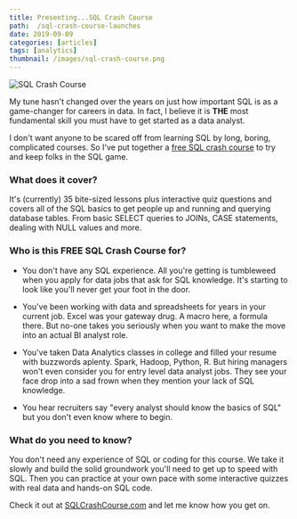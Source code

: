 ```yaml
---
title: Presenting...SQL Crash Course
path:  /sql-crash-course-launches
date: 2019-09-09
categories: [articles]
tags: [analytics]
thumbnail: /images/sql-crash-course.png
---
```

![SQL Crash Course](/images/sql-crash-course.png)

My tune hasn't changed over the years on just how important SQL is as a game-changer for careers in data. In fact, I believe it is **THE** most fundamental skill you must have to get started as a data analyst.

I don't want anyone to be scared off from learning SQL by long, boring, complicated courses. So I've put together a [free SQL crash course](https://sqlcrashcourse.com) to try and keep folks in the SQL game.

### What does it cover?

It's (currently) 35 bite-sized lessons plus interactive quiz questions and covers all of the SQL basics to get people up and running and querying database tables. From basic SELECT queries to JOINs, CASE statements, dealing with NULL values and more.

### Who is this FREE SQL Crash Course for?

- You don't have any SQL experience. All you're getting is tumbleweed when you apply for data jobs that ask for SQL knowledge. It's starting to look like you'll never get your foot in the door.

- You've been working with data and spreadsheets for years in your current job. Excel was your gateway drug. A macro here, a formula there. But no-one takes you seriously when you want to make the move into an actual BI analyst role.

- You've taken Data Analytics classes in college and filled your resume with buzzwords aplenty. Spark, Hadoop, Python, R. But hiring managers won't even consider you for entry level data analyst jobs. They see your face drop into a sad frown when they mention your lack of SQL knowledge.

- You hear recruiters say "every analyst should know the basics of SQL" but you don't even know where to begin.

### What do you need to know?

You don't need any experience of SQL or coding for this course. We take it slowly and build the solid groundwork you'll need to get up to speed with SQL. Then you can practice at your own pace with some interactive quizzes with real data and hands-on SQL code.

Check it out at [SQLCrashCourse.com](https://sqlcrashcourse.com) and let me know how you get on.